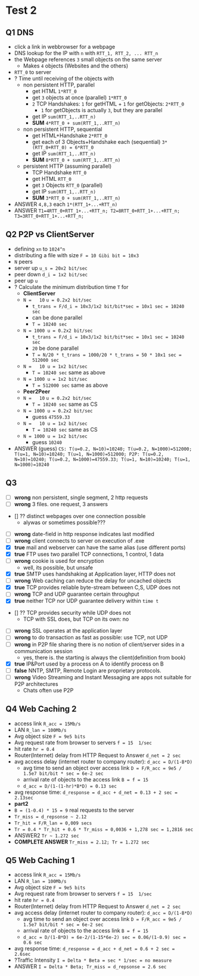 # Test 2
## Q1 DNS
- click a link in webbrowser for a webpage
- DNS lookup for the IP with `n` with `RTT_1, RTT_2, ... RTT_n`
- the Webpage references `3` small objects on the same server
  - Makes `4` objects (Websites and the others)
- `RTT_0` to server
- ? Time until receiving of the objects with 
  - non persistent HTTP, parallel
    - get HTML `1*RTT_0`
    - get `3` objects at once (parallel) `1*RTT_0` 
    - `2` TCP Handshakes: `1` for getHTML + `1` for getObjects: `2*RTT_0`
      - `1` for getObjects is actually `3`, but they are parallel
    - get IP `sum(RTT_1,..RTT_n)`
    - **SUM** `4*RTT_0 + sum(RTT_1,..RTT_n)`
  - non persistent HTTP, sequential
    - get HTML+Handshake  `2*RTT_0` 
    - get each of 3 Objects+Handshake each (sequential) `3*(RTT_0+RTT_0) = 6*RTT_0` 
    - get IP `sum(RTT_1,..RTT_n)`
    - **SUM** `8*RTT_0 + sum(RTT_1,..RTT_n)`
  - persistent HTTP (assuming parallel)
    - TCP Handshake `RTT_0`
    - get HTML `RTT_0`
    - get `3` Objects `RTT_0` (parallel)
    - get IP `sum(RTT_1,..RTT_n)`
    - **SUM** `3*RTT_0 + sum(RTT_1,..RTT_n)`
- ANSWER `4,8,3` each `1*(RTT_1+...+RTT_n)`
- ANSWER `T1=4RTT_0+RTT_1+...+RTT_n; T2=8RTT_0+RTT_1+...+RTT_n; T3=3RTT_0+RTT_1+...+RTT_n; ` 
  
## Q2 P2P vs ClientServer
- defining `xn` to `1024^n`
- distributing a file with size `F = 10 Gibi bit = 10x3`
- `N` peers
- server up `u_s = 20x2 bit/sec`
- peer down `d_i = 1x2 bit/sec`
- peer up `u`
- ? Calculate the minimum distribution time `T` for 
  - **ClientServer**
  - `N =   10` `u = 0.2x2 bit/sec`
    - `t_trans = F/d_i = 10x3/1x2 bit/bit*sec = 10x1 sec = 10240 sec`
    - can be done parallel 
    - `T = 10240 sec`
  - `N = 1000 u = 0.2x2 bit/sec`
    - `t_trans = F/d_i = 10x3/1x2 bit/bit*sec = 10x1 sec = 10240 sec`
    - `20` be done parallel 
    - `T = N/20 * t_trans = 1000/20 * t_trans = 50 * 10x1 sec = 512000 sec`
  - `N =   10 u = 1x2 bit/sec`
    - `T = 10240 sec` same as above
  - `N = 1000 u = 1x2 bit/sec`
    - `T = 512000 sec` same as above
  - **Peer2Peer**
  - `N =   10` `u = 0.2x2 bit/sec` 
    - `T = 10240 sec` same as CS
  - `N = 1000 u = 0.2x2 bit/sec` 
    - guess `47559.33`
  - `N =   10 u = 1x2 bit/sec`  
    - `T = 10240 sec` same as CS
  - `N = 1000 u = 1x2 bit/sec` 
    - guess `10240`
- ANSWER (guess) `CS: T(u=0.2, N=10)=10240; T(u=0.2, N=1000)=512000; T(u=1, N=10)=10240; T(u=1, N=1000)=512000; P2P: T(u=0.2, N=10)=10240; T(u=0.2, N=1000)=47559.33; T(u=1, N=10)=10240; T(u=1, N=1000)=10240`


## Q3
- [ ] **wrong** non persistent, single segment, 2 http requests
- [ ] **wrong** 3 files. one request, 3 answers
- [] ?? distinct webpages over one connection possible
  - alywas or sometimes possible???
- [ ] **wrong** date-field in http response indicates last modified
- [ ] **wrong** client connects to server on execution of .exe
- [x] **true** mail and webserver can have the same alias (use different ports)
- [x] **true** FTP uses two parallel TCP connections, 1 control, 1 data
- [ ] **wrong** cookie is used for encryption
  - well, its possible, but unsafe
- [x] **true** SMTP uses handshaking at Application layer, HTTP does not
- [ ] **wrong** Web caching can reduce the delay for uncached objects 
- [x] **true** TCP provides reliable byte-stream between C,S, UDP does not 
- [ ] **wrong** TCP and UDP guarantee certain throughput
- [x] **true** neither TCP nor UDP guarantee delivery within `time t`
- [] ?? TCP provides security while UDP does not
  - TCP with SSL does, but TCP on its own: no
- [ ] **wrong** SSL operates at the application layer
- [ ] **wrong** to do transaction as fast as possible: use TCP, not UDP
- [ ] **wrong** in P2P file sharing there is no notion of client/server sides in a communication session
  - yes, there is. the starting is always the client(definition from book)
- [x] **true** IP&Port used by a process on A to identify process on B
- [ ] **false** NNTP, SMTP, Remote Login are proprietary protocols.
- [ ] **wrong** Video Streaming and Instant Messaging are apps not suitable for P2P architectures
  - Chats often use P2P
  
## Q4 Web Caching 2
- access link `R_acc = 15Mb/s`
- LAN `R_lan = 100Mb/s`
- Avg object size `F = 9e5 bits`
- Avg request rate from browser to servers `f = 15  1/sec`
- hit rate `hr = 0.4`
- Router(Internet) delay from HTTP Request to Answer `d_net = 2 sec`
- avg access delay (internet router to company router): `d_acc = D/(1-B*D)`
  - avg time to send an object over access link `D = F/R_acc = 9e5 / 1.5e7 bit/bit * sec = 6e-2 sec`
  - arrival rate of objects to the access link `B = f = 15`
  - `d_acc = D/(1-(1-hr)*B*D) = 0.13 sec`
- avg response time: `d_response = d_acc + d_net = 0.13 + 2 sec = 2.13sec`
- **part2**
- `B = (1-0.4) * 15 = 9` real requests to the server
- `Tr_miss = d_repsonse ~ 2.12`
- `Tr_hit = F/R_lan = 0,009 secs`
- `Tr = 0.4 * Tr_hit + 0.6 * Tr_miss = 0,0036 + 1,278 sec = 1,2816 sec`
- ANSWER2 `Tr ~ 1.272 sec`
- **COMPLETE ANSWER** `Tr_miss = 2.12; Tr = 1.272 sec`

## Q5 Web Caching 1
- access link `R_acc = 15Mb/s`
- LAN `R_lan = 100Mb/s`
- Avg object size `F = 9e5 bits`
- Avg request rate from browser to servers `f = 15  1/sec`
- hit rate `hr = 0.4`
- Router(Internet) delay from HTTP Request to Answer `d_net = 2 sec`
- avg access delay (internet router to company router): `d_acc = D/(1-B*D)`
  - avg time to send an object over access link `D = F/R_acc = 9e5 / 1.5e7 bit/bit * sec = 6e-2 sec`
  - arrival rate of objects to the access link `B = f = 15`
  - `d_acc = D/(1-B*D) = 6e-2/(1-15*6e-2) sec = 0.06/(1-0.9) sec = 0.6 sec`
- avg response time: `d_response = d_acc + d_net = 0.6 + 2 sec = 2.6sec`
- ?Traffic Intensity `I = Delta * Beta = sec * 1/sec = no measure` 
- ANSWER `I = Delta * Beta; Tr_miss = d_repsonse = 2.6 sec`




